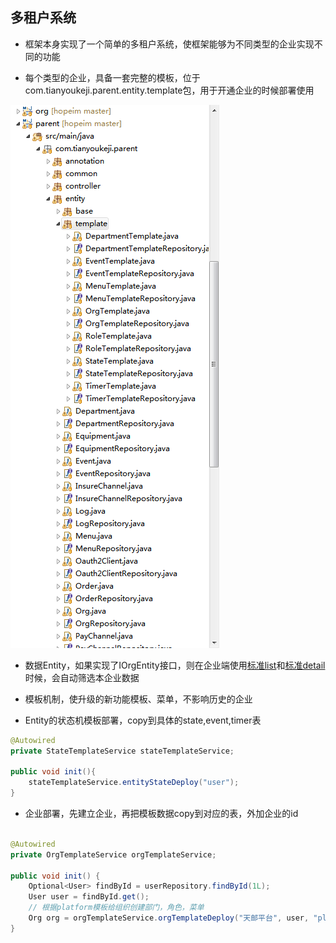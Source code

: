 多租户系统
----------------

* 框架本身实现了一个简单的多租户系统，使框架能够为不同类型的企业实现不同的功能

* 每个类型的企业，具备一套完整的模板，位于com.tianyoukeji.parent.entity.template包，用于开通企业的时候部署使用

![图片1](1584450228.png)

* 数据Entity，如果实现了IOrgEntity接口，则在企业端使用[标准list](list.md)和[标准detail](detail.md)时候，会自动筛选本企业数据

* 模板机制，使升级的新功能模板、菜单，不影响历史的企业

* Entity的状态机模板部署，copy到具体的state,event,timer表

```java
@Autowired
private StateTemplateService stateTemplateService;

public void init(){
	stateTemplateService.entityStateDeploy("user");
}

```

* 企业部署，先建立企业，再把模板数据copy到对应的表，外加企业的id

```java

@Autowired
private OrgTemplateService orgTemplateService;
	
public void init() {
	Optional<User> findById = userRepository.findById(1L);
	User user = findById.get();
	// 根据platform模板给组织创建部门，角色，菜单
	Org org = orgTemplateService.orgTemplateDeploy("天邮平台", user, "platform", "中华人民共和国", "浙江省", "杭州市");
}

```